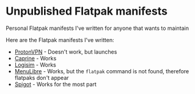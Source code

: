 # Unpublished Flatpak manifests

Personal Flatpak manifests I've written for anyone that wants to maintain

Here are the Flatpak manifests I've written:
- [ProtonVPN](https://github.com/TheEvilSkeleton/flatpaks/tree/com.protonvpn.ProtonVPN) - Doesn't work, but launches
- [Caprine](https://github.com/TheEvilSkeleton/flatpaks/tree/com.sindresorhus.Caprine) - Works
- [Logisim](https://github.com/TheEvilSkeleton/flatpaks/tree/net.sourceforge.carlburch.Logisim) - Works
- [MenuLibre](https://github.com/TheEvilSkeleton/flatpaks/tree/org.bluesabre.MenuLibre) - Works, but the `flatpak` command is not found, therefore flatpaks don't appear
- [Spigot](https://github.com/TheEvilSkeleton/flatpaks/tree/org.spigotmc.Spigot) - Works for the most part

